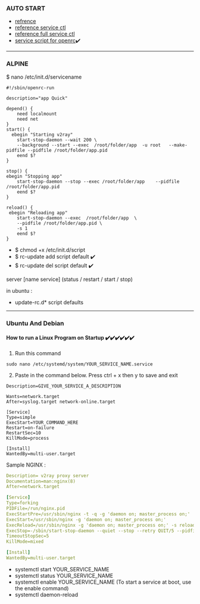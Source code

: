 ### AUTO START 
* [refrence][1]
* [reference service ctl ](https://timleland.com/how-to-run-a-linux-program-on-startup/)
* [reference full service ctl](https://www.digitalocean.com/community/tutorials/how-to-use-systemctl-to-manage-systemd-services-and-units)
* [service script for openrc](http://big-elephants.com/2013-01/writing-your-own-init-scripts/)✔️
---
### ALPINE 
 $ nano /etc/init.d/servicename
```
#!/sbin/openrc-run

description="app Quick"

depend() {
    need localmount
    need net
}
start() {
  ebegin "Starting v2ray"
    start-stop-daemon --wait 200 \
    --background --start --exec  /root/folder/app  -u root   --make-pidfile --pidfile /root/folder/app.pid 
    eend $?
}

stop() {
ebegin "Stopping app"
    start-stop-daemon --stop --exec /root/folder/app    --pidfile  /root/folder/app.pid
    eend $? 
}

reload() {
 ebegin "Reloading app"
    start-stop-daemon --exec  /root/folder/app  \
    --pidfile /root/folder/app.pid \
    -s 1
    eend $?
}

```
* $ chmod +x /etc/init.d/script
* $ rc-update add script default ✔️
* $ rc-update del script default ✔️

server [name service] (status / restart / start / stop)

in ubuntu :
 * update-rc.d* script defaults


[1]:https://wiki.gentoo.org/wiki/OpenRC

---

### Ubuntu And Debian
 #### How to run a Linux Program on Startup ✔️✔️✔️✔️✔️✔️
 1. Run this command
```
sudo nano /etc/systemd/system/YOUR_SERVICE_NAME.service
```
 2. Paste in the command below. Press ctrl + x then y to save and exit
 
```
Description=GIVE_YOUR_SERVICE_A_DESCRIPTION

Wants=network.target
After=syslog.target network-online.target

[Service]
Type=simple
ExecStart=YOUR_COMMAND_HERE
Restart=on-failure
RestartSec=10
KillMode=process

[Install]
WantedBy=multi-user.target
```
Sample NGINX :
```yml
Description= v2ray proxy server 
Documentation=man:nginx(8)
After=network.target

[Service]
Type=forking
PIDFile=/run/nginx.pid
ExecStartPre=/usr/sbin/nginx -t -q -g 'daemon on; master_process on;'
ExecStart=/usr/sbin/nginx -g 'daemon on; master_process on;'
ExecReload=/usr/sbin/nginx -g 'daemon on; master_process on;' -s reload
ExecStop=-/sbin/start-stop-daemon --quiet --stop --retry QUIT/5 --pidfile /run/nginx.pid
TimeoutStopSec=5
KillMode=mixed

[Install]
WantedBy=multi-user.target
```

* systemctl start YOUR_SERVICE_NAME
* systemctl status YOUR_SERVICE_NAME
* systemctl enable YOUR_SERVICE_NAME (To start a service at boot, use the enable command)
* systemctl daemon-reload
